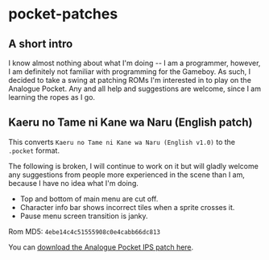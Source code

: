 # pocket-patches

## A short intro

I know almost nothing about what I'm doing -- I am a programmer, however, I am
definitely not familiar with programming for the Gameboy. As such, I decided to
take a swing at patching ROMs I'm interested in to play on the Analogue Pocket.
Any and all help and suggestions are welcome, since I am learning the ropes as I
go.

## Kaeru no Tame ni Kane wa Naru (English patch)

This converts `Kaeru no Tame ni Kane wa Naru (English v1.0)` to the `.pocket`
format.

The following is broken, I will continue to work on it but will gladly welcome
any suggestions from people more experienced in the scene than I am, because I
have no idea what I'm doing.

- Top and bottom of main menu are cut off.
- Character info bar shows incorrect tiles when a sprite crosses it.
- Pause menu screen transition is janky.

Rom MD5: `4ebe14c4c51555908c0e4cabb66dc813`

You can [download the Analogue Pocket IPS patch here](https://github.com/tumes/pocket-patches/blob/main/KaerunoTameniKanewaNaru.ips).
